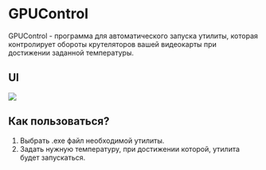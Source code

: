 # GPUControl
GPUControl - программа для автоматического запуска утилиты, которая контролирует обороты крутеляторов вашей видеокарты при достижении заданной температуры.


## UI
<img src="https://github.com/M0doku/GPUControl/assets/88943677/cca4d820-513a-49f4-87f5-f15979f83dea"/>

## Как пользоваться?
1. Выбрать .exe файл необходимой утилиты.
2. Задать нужную температуру, при достижении которой, утилита будет запускаться.
